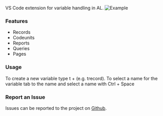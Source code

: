 VS Code extension for variable handling in AL.
![Example](https://raw.githubusercontent.com/RasmusTidselbak/al-var-helper/master/client/images/example.gif)

### Features
- Records
- Codeunits
- Reports
- Queries
- Pages

### Usage
To create a new variable type t + <Object Type> (e.g. trecord).
To select a name for the variable tab to the name and select a name with Ctrl + Space

### Report an Issue
Issues can be reported to the project on [Github](https://github.com/RasmusTidselbak/al-var-helper/issues).